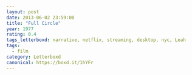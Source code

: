 ```yaml
---
layout: post 
date: 2013-06-02 23:59:00
title: "Full Circle"
year: 1977
rating: 0.4
tags_letterboxd: narrative, netflix, streaming, desktop, nyc, Leah
tags:
  - film
category: Letterboxd
canonical: https://boxd.it/1hYFr
---
```

